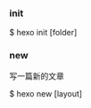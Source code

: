 ### init

$ hexo init [folder]


### new

写一篇新的文章


$ hexo new [layout] <title>



### generate 

生成静态文件


$ hexo generate



### deploy

部署网站。可以简写为 $ hexo d


$ hexo deploy



### clean

清除缓存文件 (db.json) 和已生成的静态文件 (public)。


$ hexo clean



